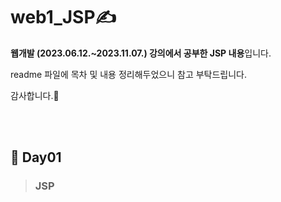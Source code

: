 # web1_JSP✍️
**웹개발 (2023.06.12.~2023.11.07.) 강의에서 공부한 JSP 내용**입니다.

readme 파일에 목차 및 내용 정리해두었으니 참고 부탁드립니다.

감사합니다.🥰


<br><br>

## 📝 Day01
> ### JSP
